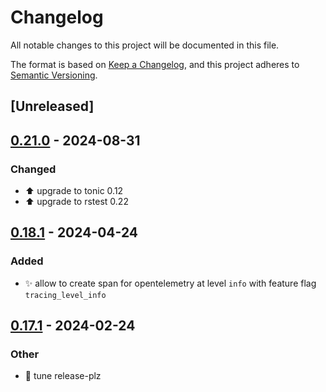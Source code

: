 # Changelog
All notable changes to this project will be documented in this file.

The format is based on [Keep a Changelog](https://keepachangelog.com/en/1.0.0/),
and this project adheres to [Semantic Versioning](https://semver.org/spec/v2.0.0.html).

## [Unreleased]

## [0.21.0](https://github.com/davidB/tracing-opentelemetry-instrumentation-sdk/compare/tracing-opentelemetry-instrumentation-sdk-v0.19.0...tracing-opentelemetry-instrumentation-sdk-v0.21.0) - 2024-08-31

### <!-- 4 -->Changed
- ⬆️ upgrade to tonic 0.12
- ⬆️ upgrade to rstest 0.22

## [0.18.1](https://github.com/davidB/tracing-opentelemetry-instrumentation-sdk/compare/tracing-opentelemetry-instrumentation-sdk-v0.18.0...tracing-opentelemetry-instrumentation-sdk-v0.18.1) - 2024-04-24

### <!-- 2 -->Added
- ✨ allow to create span for opentelemetry at level `info` with feature flag `tracing_level_info`

## [0.17.1](https://github.com/davidB/tracing-opentelemetry-instrumentation-sdk/compare/tracing-opentelemetry-instrumentation-sdk-v0.17.0...tracing-opentelemetry-instrumentation-sdk-v0.17.1) - 2024-02-24

### Other
- 👷 tune release-plz
